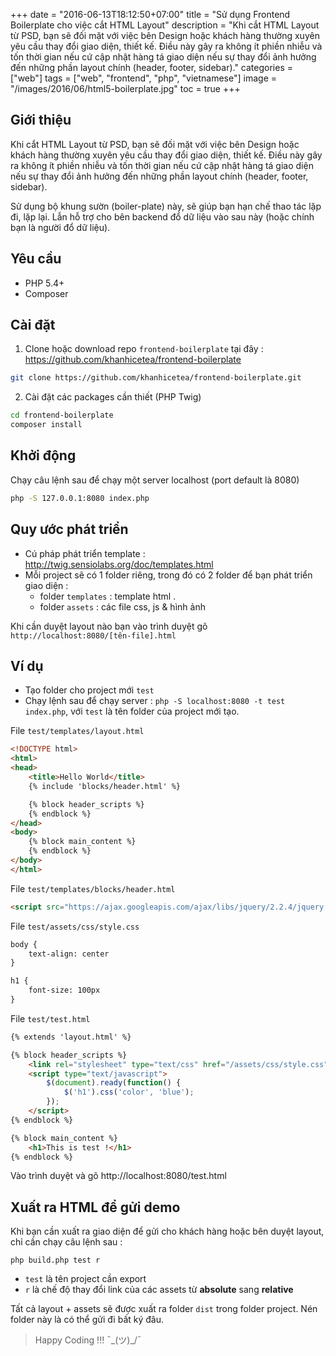 +++
date = "2016-06-13T18:12:50+07:00"
title = "Sử dụng Frontend Boilerplate cho việc cắt HTML Layout"
description = "Khi cắt HTML Layout từ PSD, bạn sẽ đối mặt với việc bên Design hoặc khách hàng thường xuyên yêu cầu thay đổi giao diện, thiết kế. Điều này gây ra không ít phiền nhiễu và tốn thời gian nếu cứ cập nhật hàng tá giao diện nếu sự thay đổi ảnh hưởng đến những phần layout chính (header, footer, sidebar)."
categories = ["web"]
tags = ["web", "frontend", "php", "vietnamese"]
image = "/images/2016/06/html5-boilerplate.jpg"
toc = true
+++

## Giới thiệu

Khi cắt HTML Layout từ PSD, bạn sẽ đối mặt với việc bên Design hoặc khách hàng thường xuyên yêu cầu thay đổi giao diện, thiết kế. Điều này gây ra không ít phiền nhiễu và tốn thời gian nếu cứ cập nhật hàng tá giao diện nếu sự thay đổi ảnh hưởng đến những phần layout chính (header, footer, sidebar).

Sử dụng bộ khung sườn (boiler-plate) này, sẽ giúp bạn hạn chế thao tác lặp đi, lặp lại. Lẫn hỗ trợ cho bên backend đổ dữ liệu vào sau này (hoặc chính bạn là người đổ dữ liệu).

## Yêu cầu

- PHP 5.4+
- Composer

## Cài đặt

1. Clone hoặc download repo `frontend-boilerplate` tại đây : https://github.com/khanhicetea/frontend-boilerplate

```bash
git clone https://github.com/khanhicetea/frontend-boilerplate.git
```

2. Cài đặt các packages cần thiết (PHP Twig)

```bash
cd frontend-boilerplate
composer install
```

## Khởi động

Chạy câu lệnh sau để chạy một server localhost (port default là 8080)
```bash
php -S 127.0.0.1:8080 index.php
```

## Quy ước phát triển

- Cú pháp phát triển template : http://twig.sensiolabs.org/doc/templates.html
- Mỗi project sẽ có 1 folder riêng, trong đó có 2 folder để bạn phát triển giao diện :
  - folder `templates` : template html .
  - folder `assets` : các file css, js & hình ảnh

Khi cần duyệt layout nào bạn vào trình duyệt gõ `http://localhost:8080/[tên-file].html`

## Ví dụ

- Tạo folder cho project mới `test`
- Chạy lệnh sau để chạy server : `php -S localhost:8080 -t test index.php`, với `test` là tên folder của project mới tạo.

File `test/templates/layout.html`

```html
<!DOCTYPE html>
<html>
<head>
	<title>Hello World</title>
	{% include 'blocks/header.html' %}

	{% block header_scripts %}	
	{% endblock %}
</head>
<body>
	{% block main_content %}
	{% endblock %}
</body>
</html>
```

File `test/templates/blocks/header.html`

```html
<script src="https://ajax.googleapis.com/ajax/libs/jquery/2.2.4/jquery.min.js"></script>
```

File `test/assets/css/style.css`

```html
body {
	text-align: center
}

h1 {
	font-size: 100px
}
```

File `test/test.html`

```html
{% extends 'layout.html' %}

{% block header_scripts %}
	<link rel="stylesheet" type="text/css" href="/assets/css/style.css">
	<script type="text/javascript">
		$(document).ready(function() {
			$('h1').css('color', 'blue');
		});
	</script>
{% endblock %}

{% block main_content %}
	<h1>This is test !</h1>
{% endblock %}
```

Vào trình duyệt và gõ http://localhost:8080/test.html

## Xuất ra HTML để gửi demo

Khi bạn cần xuất ra giao diện để gửi cho khách hàng hoặc bên duyệt layout, chỉ cần chạy câu lệnh sau :

```shell
php build.php test r
```

- `test` là tên project cần export
- `r` là chế độ thay đổi link của các assets từ **absolute** sang **relative**

Tất cả layout + assets sẽ được xuất ra folder `dist` trong folder project. Nén folder này là có thể gửi đi bất ký đâu.

> Happy Coding !!! ¯\_(ツ)_/¯
